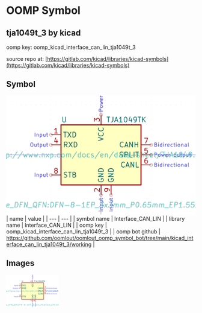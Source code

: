 # OOMP Symbol  
## tja1049t_3  by kicad  
  
oomp key: oomp_kicad_interface_can_lin_tja1049t_3  
  
source repo at: [https://gitlab.com/kicad/libraries/kicad-symbols](https://gitlab.com/kicad/libraries/kicad-symbols)  
## Symbol  
  
[![working.png](working_600.png)](working.png)  
| name | value | 
| --- | --- | 
| symbol name | Interface_CAN_LIN | 
| library name | Interface_CAN_LIN | 
| oomp key | oomp_kicad_interface_can_lin_tja1049t_3 | 
| oomp bot github | https://github.com/oomlout/oomlout_oomp_symbol_bot/tree/main/kicad_interface_can_lin_tja1049t_3/working | 
## Images  
  
[![working.png](working_140.png)](working.png)  
